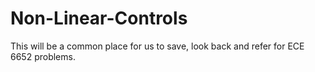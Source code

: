 # Non-Linear-Controls
This will be a common place for us to save, look back and refer for ECE 6652 problems. 
